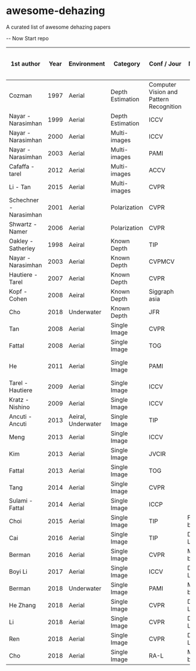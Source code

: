 # awesome-dehazing
A curated list of awesome dehazing papers

-- Now Start repo

| 1st author             | Year | Environment        | Category         | Conf / Jour                             | Method        | Code (A:uthor, T:hridperson, N:o) | Dataset | Link code                                                                                                                                            | Link paper                                                                                                                    |   |
|------------------------|------|--------------------|------------------|-----------------------------------------|---------------|-----------------------------------|---------|------------------------------------------------------------------------------------------------------------------------------------------------------|-------------------------------------------------------------------------------------------------------------------------------|---|
| Cozman                 | 1997 | Aerial             | Depth Estimation | Computer Vision and Pattern Recognition |               | N                                 | N       |                                                                                                                                                      | http://ieeexplore.ieee.org/abstract/document/609419/                                                                          |   |
| Nayar - Narasimhan     | 1999 | Aerial             | Depth Estimation | ICCV                                    |               | N                                 | N       |                                                                                                                                                      | http://ieeexplore.ieee.org/abstract/document/790306/                                                                          |   |
| Nayar - Narasimhan     | 2000 | Aerial             | Multi-images     | ICCV                                    |               | N                                 | N       |                                                                                                                                                      | http://ieeexplore.ieee.org/abstract/document/855874/                                                                          |   |
| Nayar - Narasimhan     | 2003 | Aerial             | Multi-images     | PAMI                                    |               | N                                 | N       |                                                                                                                                                      | http://ieeexplore.ieee.org/abstract/document/1201821/                                                                         |   |
| Cafaffa - tarel        | 2012 | Aerial             | Multi-images     | ACCV                                    |               | N                                 | N       |                                                                                                                                                      | https://link.springer.com/chapter/10.1007/978-3-642-37447-0_2                                                                 |   |
| Li - Tan               | 2015 | Aerial             | Multi-images     | CVPR                                    |               | A                                 | Y       | http://www.lizhuwen.com/pages/Stereo%20in%20Fog.html                                                                                                 | http://www.cv-foundation.org/openaccess/content_cvpr_2015/html/Li_Simultaneous_Video_Defogging_2015_CVPR_paper.html           |   |
| Schechner - Narasimhan | 2001 | Aerial             | Polarization     | CVPR                                    |               | N                                 | N       |                                                                                                                                                      | http://ieeexplore.ieee.org/abstract/document/990493/                                                                          |   |
| Shwartz - Namer        | 2006 | Aerial             | Polarization     | CVPR                                    |               | N                                 | N       |                                                                                                                                                      | http://ieeexplore.ieee.org/abstract/document/1640996/                                                                         |   |
| Oakley - Satherley     | 1998 | Aeiral             | Known Depth      | TIP                                     |               | N                                 | N       |                                                                                                                                                      | http://ieeexplore.ieee.org/abstract/document/660994/                                                                          |   |
| Nayar - Narasimhan     | 2003 | Aerial             | Known Depth      | CVPMCV                                  |               | N                                 | N       |                                                                                                                                                      | http://www-cgi.cs.cmu.edu/~ILIM/publications/PDFs/NN-CPMCV03.pdf                                                              |   |
| Hautiere - Tarel       | 2007 | Aerial             | Known Depth      | CVPR                                    |               | N                                 | N       |                                                                                                                                                      | http://ieeexplore.ieee.org/abstract/document/4270284/                                                                         |   |
| Kopf - Cohen           | 2008 | Aeiral             | Known Depth      | Siggraph asia                           |               | N                                 | N       |                                                                                                                                                      | http://dl.acm.org/citation.cfm?id=1409069                                                                                     |   |
| Cho                    | 2018 | Underwater         | Known Depth      | JFR                                     |               | Y                                 | N       | https://github.com/irapkaist/visibility_enhancement                                                                                                  | http://irap.kaist.ac.kr/publications/ycho-2017-icra.pdf                                                                       |   |
| Tan                    | 2008 | Aerial             | Single Image     | CVPR                                    |               | N                                 | N       |                                                                                                                                                      | http://ieeexplore.ieee.org/abstract/document/4587643/                                                                         |   |
| Fattal                 | 2008 | Aerial             | Single Image     | TOG                                     |               | A                                 | Y       | http://www.cs.huji.ac.il/~raananf/projects/defog/                                                                                                    |                                                                                                                               |   |
| He                     | 2011 | Aerial             | Single Image     | PAMI                                    |               | T                                 | Y       | http://kaiminghe.com/cvpr09/index.html, https://kr.mathworks.com/matlabcentral/fileexchange/46147-single-image-haze-removal-using-dark-channel-prior | http://ieeexplore.ieee.org/abstract/document/5567108/                                                                         |   |
| Tarel - Hautiere       | 2009 | Aerial             | Single Image     | ICCV                                    |               | A                                 | Y       | http://www.sciweavers.org/sourcecode/matlab-source-code-visibility-restoration-single-image                                                          | http://ieeexplore.ieee.org/abstract/document/5459251/                                                                         |   |
| Kratz - Nishino        | 2009 | Aerial             | Single Image     | ICCV                                    |               | A (P)                             | Y       | https://www.cs.drexel.edu/~kon/defog/                                                                                                                | http://ieeexplore.ieee.org/abstract/document/5459382/                                                                         |   |
| Ancuti - Ancuti        | 2013 | Aeiral, Underwater | Single Image     | TIP                                     |               | T (M)                             | Y       | https://kr.mathworks.com/matlabcentral/fileexchange/47147-image-dehazing-zip                                                                         | http://ieeexplore.ieee.org/abstract/document/6514885/                                                                         |   |
| Meng                   | 2013 | Aerial             | Single Image     | ICCV                                    |               | A (M)                             | Y       | http://www.escience.cn/people/menggaofeng/research.html                                                                                              | http://www.escience.cn/system/file?fileId=65063                                                                               |   |
| Kim                    | 2013 | Aerial             | Single Image     | JVCIR                                   |               | A                                 | Y       | http://mcl.korea.ac.kr/projects/dehazing/                                                                                                            | http://mcl.korea.ac.kr/~dotol1216/Publications/2013_JVCIR_JHKIM.pdf                                                           |   |
| Fattal                 | 2013 | Aerial             | Single Image     | TOG                                     |               | A                                 | Y       | http://www.cs.huji.ac.il/~raananf/projects/dehaze_cl/                                                                                                | https://dl.acm.org/citation.cfm?id=2651362                                                                                    |   |
| Tang                   | 2014 | Aerial             | Single Image     | CVPR                                    |               | T (P)                             | Y       | https://github.com/zlinker/haze_2014                                                                                                                 | http://www.cv-foundation.org/openaccess/content_cvpr_2014/html/Tang_Investigating_Haze-relevant_Features_2014_CVPR_paper.html |   |
| Sulami - Fattal        | 2014 | Aerial             | Single Image     | ICCP                                    |               | A (M)                             | Y       | http://www.cs.huji.ac.il/~raananf/projects/atm_light/                                                                                                | http://www.cs.huji.ac.il/~raananf/projects/atm_light/                                                                         |   |
| Choi                   | 2015 | Aerial             | Single Image     | TIP                                     | Fusion-based  | A                                 | Y       | http://live.ece.utexas.edu/research/fog/index.html                                                                                                   | https://ieeexplore.ieee.org/abstract/document/7159086                                                                         |   |
| Cai                    | 2016 | Aerial             | Single Image     | TIP                                     | Deep Learning | A (M)                             | Y       | https://github.com/caibolun/DehazeNet                                                                                                                | https://arxiv.org/abs/1601.07661                                                                                              |   |
| Berman                 | 2016 | Aerial             | Single Image     | CVPR                                    | Model-based   | A (M)                             | Y       | http://www.eng.tau.ac.il/~berman/NonLocalDehazing/                                                                                                   | http://www.cv-foundation.org/openaccess/content_cvpr_2016/html/Berman_Non-Local_Image_Dehazing_CVPR_2016_paper.html           |   |
| Boyi Li                | 2017 | Aerial             | Single Image     | ICCV                                    | Deep Learning | A                                 | Y       | https://github.com/Boyiliee/AOD-Net                                                                                                                  | http://openaccess.thecvf.com/content_ICCV_2017/papers/Li_AOD-Net_All-In-One_Dehazing_ICCV_2017_paper.pdf                      |   |
| Berman                 | 2018 | Underwater         | Single Image     | PAMI                                    | Model-based   | A                                 | Y       | http://csms.haifa.ac.il/profiles/tTreibitz/datasets/ambient_forwardlooking/index.html                                                                | http://csms.haifa.ac.il/profiles/tTreibitz/datasets/ambient_forwardlooking/index.html                                         |   |
| He Zhang               | 2018 | Aerial             | Single Image     | CVPR                                    | Deep Learning | A                                 | Y       | https://github.com/hezhangsprinter/DCPDN                                                                                                             | https://arxiv.org/abs/1803.08396                                                                                              |   |
| Li                     | 2018 | Aerial             | Single Image     | CVPR                                    | Deep Learning | A                                 | Y       | https://github.com/hong-ye/dehaze-cGAN                                                                                                               | http://openaccess.thecvf.com/content_cvpr_2018/papers/Li_Single_Image_Dehazing_CVPR_2018_paper.pdf                            |   |
| Ren                    | 2018 | Aerial             | Single Image     | CVPR                                    | Deep Learning | A                                 | Y       | https://github.com/rwenqi/GFN-dehazing                                                                                                               |                                                                                                                               |   |
| Cho                    | 2018 | Aerial             | Single Image     | RA-L                                    | Model-based   | A                                 | Y       | https://github.com/irapkaist/multi-band-enhancement                                                                                                  | http://irap.kaist.ac.kr/index.php/Main/Publication?action=bibentry&bibfile=ref.bib&bibref=ycho-2018-ral                       |   |
